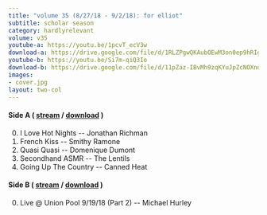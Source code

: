 ```yaml
---
title: "volume 35 (8/27/18 - 9/2/18): for elliot"
subtitle: scholar season
category: hardlyrelevant
volume: v35
youtube-a: https://youtu.be/1pcvT_ecV3w
download-a: https://drive.google.com/file/d/1RLZPgwQKAubOEwM3on0ep9hRIgwmOKY5/view?usp=drivesdk
youtube-b: https://youtu.be/Si7m-qiQ3Io
download-b: https://drive.google.com/file/d/11pZaz-IBvMh9zqKYuJpZcNOXndaiUZeE/view?usp=drivesdk
images:
- cover.jpg
layout: two-col
---
```

#### Side A ( <a target="_blank" href="{{ page.youtube-a }}">stream</a> / <a target="_blank" href="{{ page.download-a }}">download</a> ) ####
0. I Love Hot Nights -- Jonathan Richman
1. French Kiss -- Smithy Ramone
2. Quasi Quasi -- Domenique Dumont
3. Secondhand ASMR -- The Lentils
4. Going Up The Country -- Canned Heat

#### Side B ( <a target="_blank" href="{{ page.youtube-b }}">stream</a> / <a target="_blank" href="{{ page.download-b }}">download</a> ) ####
0. Live @ Union Pool 9/19/18 (Part 2) -- Michael Hurley
